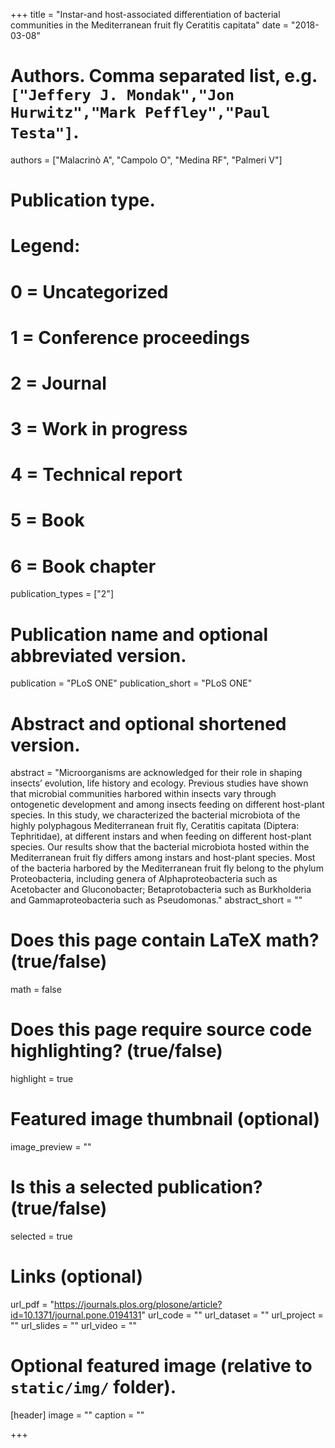 +++
title = "Instar-and host-associated differentiation of bacterial communities in the Mediterranean fruit fly Ceratitis capitata"
date = "2018-03-08"

# Authors. Comma separated list, e.g. `["Jeffery J. Mondak","Jon Hurwitz","Mark Peffley","Paul Testa"]`.
authors = ["Malacrinò A", "Campolo O", "Medina RF", "Palmeri V"]

# Publication type.
# Legend:
# 0 = Uncategorized
# 1 = Conference proceedings
# 2 = Journal
# 3 = Work in progress
# 4 = Technical report
# 5 = Book
# 6 = Book chapter
publication_types = ["2"]

# Publication name and optional abbreviated version.
publication = "PLoS ONE"
publication_short = "PLoS ONE"

# Abstract and optional shortened version.
abstract = "Microorganisms are acknowledged for their role in shaping insects’ evolution, life history and ecology. Previous studies have shown that microbial communities harbored within insects vary through ontogenetic development and among insects feeding on different host-plant species. In this study, we characterized the bacterial microbiota of the highly polyphagous Mediterranean fruit fly, Ceratitis capitata (Diptera: Tephritidae), at different instars and when feeding on different host-plant species. Our results show that the bacterial microbiota hosted within the Mediterranean fruit fly differs among instars and host-plant species. Most of the bacteria harbored by the Mediterranean fruit fly belong to the phylum Proteobacteria, including genera of Alphaproteobacteria such as Acetobacter and Gluconobacter; Betaprotobacteria such as Burkholderia and Gammaproteobacteria such as Pseudomonas."
abstract_short = ""

# Does this page contain LaTeX math? (true/false)
math = false

# Does this page require source code highlighting? (true/false)
highlight = true

# Featured image thumbnail (optional)
image_preview = ""

# Is this a selected publication? (true/false)
selected = true

# Links (optional)
url_pdf = "https://journals.plos.org/plosone/article?id=10.1371/journal.pone.0194131"
url_code = ""
url_dataset = ""
url_project = ""
url_slides = ""
url_video = ""

# Optional featured image (relative to `static/img/` folder).
[header]
image = ""
caption = ""

+++
